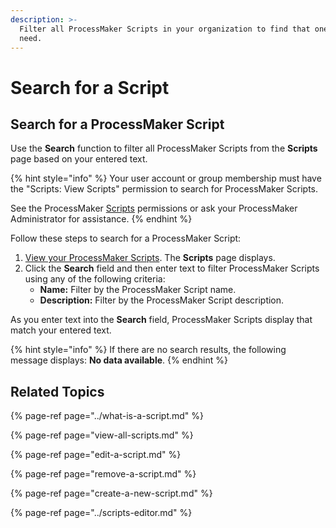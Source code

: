```yaml
---
description: >-
  Filter all ProcessMaker Scripts in your organization to find that one you
  need.
---
```


# Search for a Script

## Search for a ProcessMaker Script

Use the **Search** function to filter all ProcessMaker Scripts from the **Scripts** page based on your entered text.

{% hint style="info" %}
Your user account or group membership must have the "Scripts: View Scripts" permission to search for ProcessMaker Scripts.

See the ProcessMaker [Scripts](../../../processmaker-administration/permission-descriptions-for-users-and-groups.md#scripts) permissions or ask your ProcessMaker Administrator for assistance.
{% endhint %}

Follow these steps to search for a ProcessMaker Script:

1. [View your ProcessMaker Scripts](view-all-scripts.md). The **Scripts** page displays.
2. Click the **Search** field and then enter text to filter ProcessMaker Scripts using any of the following criteria:
   * **Name:** Filter by the ProcessMaker Script name.
   * **Description:** Filter by the ProcessMaker Script description.

As you enter text into the **Search** field, ProcessMaker Scripts display that match your entered text.

{% hint style="info" %}
If there are no search results, the following message displays: **No data available**.
{% endhint %}

## Related Topics

{% page-ref page="../what-is-a-script.md" %}

{% page-ref page="view-all-scripts.md" %}

{% page-ref page="edit-a-script.md" %}

{% page-ref page="remove-a-script.md" %}

{% page-ref page="create-a-new-script.md" %}

{% page-ref page="../scripts-editor.md" %}

